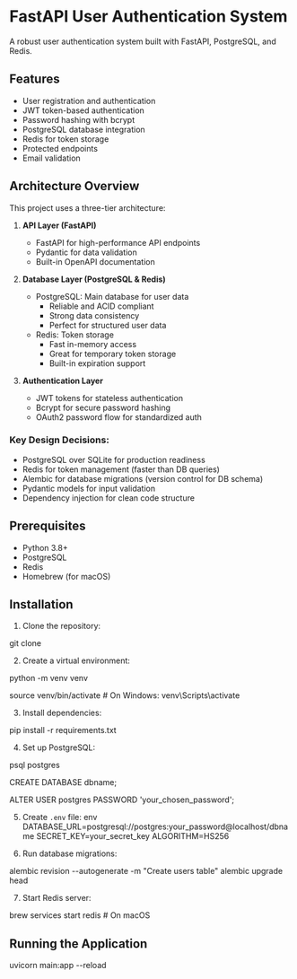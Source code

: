 # FastAPI User Authentication System

A robust user authentication system built with FastAPI, PostgreSQL, and Redis.

## Features

- User registration and authentication
- JWT token-based authentication
- Password hashing with bcrypt
- PostgreSQL database integration
- Redis for token storage
- Protected endpoints
- Email validation

## Architecture Overview

This project uses a three-tier architecture:

1. **API Layer (FastAPI)**
   - FastAPI for high-performance API endpoints
   - Pydantic for data validation
   - Built-in OpenAPI documentation

2. **Database Layer (PostgreSQL & Redis)**
   - PostgreSQL: Main database for user data
     - Reliable and ACID compliant
     - Strong data consistency
     - Perfect for structured user data
   - Redis: Token storage
     - Fast in-memory access
     - Great for temporary token storage
     - Built-in expiration support

3. **Authentication Layer**
   - JWT tokens for stateless authentication
   - Bcrypt for secure password hashing
   - OAuth2 password flow for standardized auth

### Key Design Decisions:
- PostgreSQL over SQLite for production readiness
- Redis for token management (faster than DB queries)
- Alembic for database migrations (version control for DB schema)
- Pydantic models for input validation
- Dependency injection for clean code structure

## Prerequisites

- Python 3.8+
- PostgreSQL
- Redis
- Homebrew (for macOS)

## Installation

1. Clone the repository:

git clone <your-repo-url>

2. Create a virtual environment:

python -m venv venv

source venv/bin/activate  # On Windows: venv\Scripts\activate

3. Install dependencies:

pip install -r requirements.txt

4. Set up PostgreSQL:

psql postgres

CREATE DATABASE dbname;


ALTER USER postgres PASSWORD 'your_chosen_password';


5. Create `.env` file:
env
DATABASE_URL=postgresql://postgres:your_password@localhost/dbname
SECRET_KEY=your_secret_key
ALGORITHM=HS256


6. Run database migrations:

alembic revision --autogenerate -m "Create users table"
alembic upgrade head


7. Start Redis server:

brew services start redis  # On macOS

## Running the Application

uvicorn main:app --reload